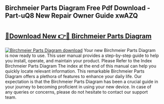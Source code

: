 ## Birchmeier Parts Diagram Free Pdf Download - Part-uQ8 New Repair Owner Guide xwAZQ

# <h2><a href="http://dfukxcu.blite.top/?on=Birchmeier+Parts+Diagram">🔗Download New 👉🔴 Birchmeier Parts Diagram</a></h2>

[![Birchmeier Parts Diagram download](https://i.imgur.com/lujVjoI.png)](http://dfukxcu.blite.top/?on=Birchmeier+Parts+Diagram)
Your new Birchmeier Parts Diagram is now ready to use. This user manual provides a step-by-step guide to help you install, operate, and maintain your product. Please Refer to the Index Birchmeier Parts Diagram The index at the end of this manual can help you quickly locate relevant information. This remarkable Birchmeier Parts Diagram offers a plethora of features to enhance your daily life. Our expectation is that the Birchmeier Parts Diagram has been a crucial guide in your journey to becoming proficient in using your new device. In case of any queries or concerns, please do not hesitate to contact our support team.
